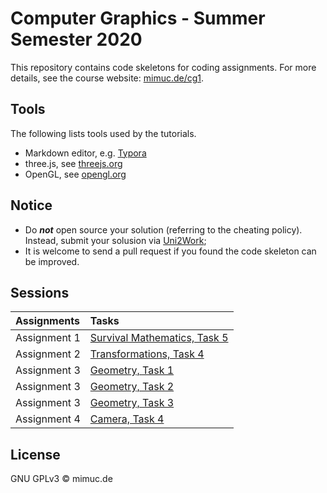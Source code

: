 # Computer Graphics - Summer Semester 2020

This repository contains code skeletons for coding assignments. For more details, see the course website: [mimuc.de/cg1](http://mimuc.de/cg1).

## Tools

The following lists tools used by the tutorials.

- Markdown editor, e.g. [Typora](https://typora.io)
- three.js, see [threejs.org](https://threejs.org/)
- OpenGL, see [opengl.org](https://www.opengl.org/)

## Notice

- Do **_not_** open source your solution (referring to the cheating policy). Instead, submit your solusion via [Uni2Work](https://uni2work.ifi.lmu.de/);
- It is welcome to send a pull request if you found the code skeleton can be improved.

## Sessions

| Assignments | Tasks |
|:-----|:---|
| Assignment 1| [Survival Mathematics, Task 5](./1-math/)
| Assignment 2| [Transformations, Task 4](./2-transform/)
| Assignment 3| [Geometry, Task 1](./3-geometry/terrain)
| Assignment 3| [Geometry, Task 2](./3-geometry/bezier)
| Assignment 3| [Geometry, Task 3](./3-geometry/bunny)
| Assignment 4| [Camera, Task 4](./4-camera)

## License

GNU GPLv3 &copy; mimuc.de